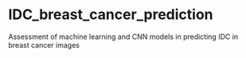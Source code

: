 # IDC_breast_cancer_prediction

Assessment of machine learning and CNN models in predicting IDC in breast cancer images
